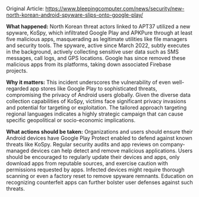 Original Article: https://www.bleepingcomputer.com/news/security/new-north-korean-android-spyware-slips-onto-google-play/

**What happened:** North Korean threat actors linked to APT37 utilized a new spyware, KoSpy, which infiltrated Google Play and APKPure through at least five malicious apps, masquerading as legitimate utilities like file managers and security tools. The spyware, active since March 2022, subtly executes in the background, actively collecting sensitive user data such as SMS messages, call logs, and GPS locations. Google has since removed these malicious apps from its platforms, taking down associated Firebase projects.

**Why it matters:** This incident underscores the vulnerability of even well-regarded app stores like Google Play to sophisticated threats, compromising the privacy of Android users globally. Given the diverse data collection capabilities of KoSpy, victims face significant privacy invasions and potential for targeting or exploitation. The tailored approach targeting regional languages indicates a highly strategic campaign that can cause specific geopolitical or socio-economic implications.

**What actions should be taken:** Organizations and users should ensure their Android devices have Google Play Protect enabled to defend against known threats like KoSpy. Regular security audits and app reviews on company-managed devices can help detect and remove malicious applications. Users should be encouraged to regularly update their devices and apps, only download apps from reputable sources, and exercise caution with permissions requested by apps. Infected devices might require thorough scanning or even a factory reset to remove spyware remnants. Education on recognizing counterfeit apps can further bolster user defenses against such threats.